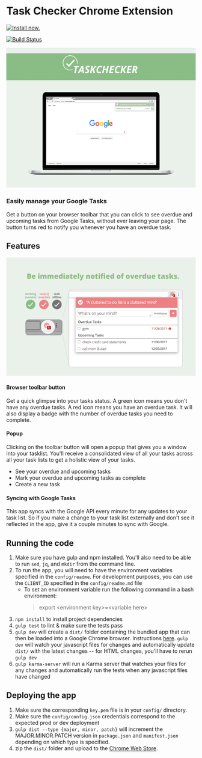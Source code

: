 # Task Checker Chrome Extension

[![Install now.](https://developer.chrome.com/webstore/images/ChromeWebStore_BadgeWBorder_v2_206x58.png)
](https://chrome.google.com/webstore/detail/task-checker/emeajcjikgmcekalbihnnjlbpeaipjjn)

[![Build Status](https://travis-ci.org/lawrencium/taskChecker.svg?branch=master)](https://travis-ci.org/lawrencium/taskChecker)

![screenshot](public/promotional/large_tile.png)


### Easily manage your Google Tasks

Get a button on your browser toolbar that you can click to see overdue and upcoming tasks from Google Tasks, without ever leaving your page.
The button turns red to notify you whenever you have an overdue task.


## Features
![screenshot](public/promotional/screenshot3.png)

#### Browser toolbar button
Get a quick glimpse into your tasks status. A green icon means you don't have any overdue tasks. A red icon means you have an overdue task. It will also display a badge with the number of overdue tasks you need to complete.

#### Popup
Clicking on the toolbar button will open a popup that gives you a window into your tasklist. You'll receive a consolidated view of all your tasks across all your task lists to get a holistic view of your tasks.
* See your overdue and upcoming tasks
* Mark your overdue and upcoming tasks as complete
* Create a new task 

#### Syncing with Google Tasks
This app syncs with the Google API every minute for any updates to your task list. So if you make a change to your task list externally and don't see it reflected in the app, give it a couple minutes to sync with Google. 


## Running the code
1. Make sure you have gulp and npm installed. You'll also need to be able to run `sed`, `jq`, and `mkdir` from the command line.
2. To run the app, you will need to have the environment variables specified in the `config/readme`. For development purposes, you can use the `CLIENT_ID` specified in the `config/readme.md` file  
    * To set an environment variable run the following command in a bash environment:
      > export \<environment key>=\<variable here>
3. `npm install` to install project dependencies
4. `gulp test` to lint & make sure the tests pass
5. `gulp dev` will create a `dist/` folder containing the bundled app that can then be loaded into a Google Chrome browser. Instructions [here](https://developer.chrome.com/extensions/getstarted#unpacked). `gulp dev` will watch your javascript files for changes and automatically update `dist/` with the latest changes -- for HTML changes, you'll have to rerun `gulp dev`
6. `gulp karma-server` will run a Karma server that watches your files for any changes and automatically run the tests when any javascript files have changed

## Deploying the app
1. Make sure the corresponding `key.pem` file is in your `config/` directory.
2. Make sure the `config/config.json` credentials correspond to the expected prod or dev deployment
3. `gulp dist --type {major, minor, patch}` will increment the MAJOR.MINOR.PATCH version in `package.json` and `manifest.json` depending on which type is specified.
4. zip the `dist/` folder and upload to the [Chrome Web Store](https://chrome.google.com/webstore/developer/dashboard). 
